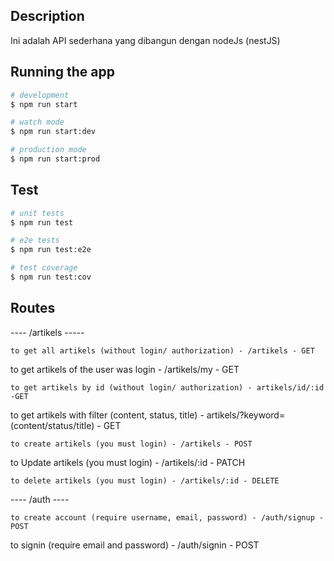 ## Description

  Ini adalah API sederhana yang dibangun dengan nodeJs (nestJS)

## Running the app

```bash
# development
$ npm run start

# watch mode
$ npm run start:dev

# production mode
$ npm run start:prod
```

## Test

```bash
# unit tests
$ npm run test

# e2e tests
$ npm run test:e2e

# test coverage
$ npm run test:cov
```

## Routes
---- /artikels -----
```
to get all artikels (without login/ authorization) - /artikels - GET
```
to get artikels of the user was login - /artikels/my - GET
```
to get artikels by id (without login/ authorization) - artikels/id/:id -GET
```
to get artikels with filter (content, status, title) - artikels/?keyword=(content/status/title) - GET
```
to create artikels (you must login) - /artikels - POST
```
to Update artikels (you must login) - /artikels/:id - PATCH
```
to delete artikels (you must login) - /artikels/:id - DELETE
```

---- /auth ----
```
to create account (require username, email, password) - /auth/signup - POST
```
to signin (require email and password) - /auth/signin - POST

